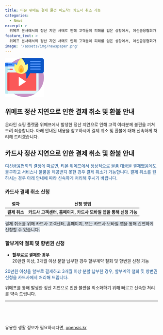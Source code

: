 ```yaml
---
title: 티몬 위메프 결제 물건 미도착! 카드사 취소 가능
categories:
  - News
excerpt: >
  위메프 본사에서의 정산 지연 사태로 인해 고객들이 피해를 입은 상황에서, 여신금융협회가 카드사들에 대한 환불 처리를 돕기로 결정했다. 소비자들은 결제 취소 및 할부계약 철회 등의 서비스를 받을 수 있으며, 이를 위해 카드사 고객센터나 홈페이지를 통해 요청할 수 있다. 특히 20만원 이상의 결제금액이 있고 3개월 이상 분할 납부한 경우, 할부계약 철회 및 항변권 신청이 가능하다. 여신금융협회는 관계법령과 약관을 준수하여 신속한 민원응대와 피해 최소화를 위해 노력할 것을 약속했다.
feature_text: >
  위메프 본사에서의 정산 지연 사태로 인해 고객들이 피해를 입은 상황에서, 여신금융협회가 카드사들에 대한 환불 처리를 돕기로 결정했다. 소비자들은 결제 취소 및 할부계약 철회 등의 서비스를 받을 수 있으며, 이를 위해 카드사 고객센터나 홈페이지를 통해 요청할 수 있다. 특히 20만원 이상의 결제금액이 있고 3개월 이상 분할 납부한 경우, 할부계약 철회 및 항변권 신청이 가능하다. 여신금융협회는 관계법령과 약관을 준수하여 신속한 민원응대와 피해 최소화를 위해 노력할 것을 약속했다.
image: '/assets/img/newspaper.png'
---
```


<p><img src="/assets/img/news.png" alt="rentncar 속보" /></p>

<h2>위메프 정산 지연으로 인한 결제 취소 및 환불 안내</h2>

<p data-ke-size="size16">온라인 쇼핑 플랫폼 위메프에서 발생한 정산 지연으로 인해 고객 여러분께 불편을 끼쳐드려 죄송합니다. 아래 안내된 내용을 참고하시어 결제 취소 및 환불에 대해 신속하게 처리해 드리겠습니다.</p>

<h2 data-ke-size="size26">카드사 정산 지연으로 인한 결제 취소 및 환불 안내</h2>

<p><span style="color: #1a5490;">여신금융협회의 결정에 따르면, 티몬·위메프에서 정상적으로 물품 대금을 결제했음에도 불구하고 서비스나 물품을 제공받지 못한 경우 결제 취소가 가능합니다. 결제 취소를 원하시는 경우 아래 안내에 따라 신속하게 처리해 주시기 바랍니다.</span></p>

<h3>카드사 결제 취소 신청</h3>

<table>
<thead>
<tr>
<td style="text-align: center; height: 17px;"><b>절차</b></td>
<td style="text-align: center; height: 17px;"><b>신청 방법</b></td>
</tr>
</thead>
<tbody>
<tr>
<td style="text-align: center; height: 17px;"><b>결제 취소</b></td>
<td style="text-align: center; height: 17px;"><b>카드사 고객센터, 홈페이지, 카드사 모바일 앱을 통해 신청 가능</b></td>
</tr>
</tbody>
</table>

<p><span style="background-color: #21538527;">결제 취소를 위해 카드사 고객센터, 홈페이지, 또는 카드사 모바일 앱을 통해 간편하게 신청할 수 있습니다.</span></p>

<h3>할부계약 철회 및 항변권 신청</h3>

<ul>
<li><b>할부료로 결제한 경우</b><br>20만원 이상, 3개월 이상 분할 납부한 경우 할부계약 철회 및 항변권 신청 가능</li>
</ul>

<p><span style="color: #1a5490;">20만원 이상을 할부로 결제하고 3개월 이상 분할 납부한 경우, 할부계약 철회 및 항변권 신청을 카드사에서 처리해 드립니다.</span></p>

<p>위메프를 통해 발생한 정산 지연으로 인한 불편을 최소화하기 위해 빠르고 신속한 처리를 약속 드립니다.</p>

<hr>

<p data-ke-size="size16">&nbsp;</p>

<p data-ke-size="size16">&nbsp;</p>
유용한 생활 정보가 필요하시다면, <a href="https://opensis.kr" rel="dofollow">opensis.kr</a>


